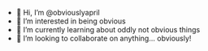 - 👋 Hi, I’m @obviouslyapril
- 👀 I’m interested in being obvious
- 🌱 I’m currently learning about oddly not obvious things
- 💞️ I’m looking to collaborate on anything... obviously!

<!---
obviouslyapril/obviouslyapril is a ✨ special ✨ repository because its `README.md` (this file) appears on your GitHub profile.
You can click the Preview link to take a look at your changes.
--->
